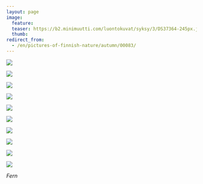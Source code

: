 ```yaml
---
layout: page
image:
  feature:
  teaser: https://b2.minimuutti.com/luontokuvat/syksy/3/DS37364-245px.jpg
  thumb:
redirect_from:
  - /en/pictures-of-finnish-nature/autumn/00083/
---
```


![](https://b2.minimuutti.com/luontokuvat/syksy/3/DS37348-800px.jpg)

![](https://b2.minimuutti.com/luontokuvat/syksy/3/DS37350-800px.jpg)

![](https://b2.minimuutti.com/luontokuvat/syksy/3/DS37353-800px.jpg)

![](https://b2.minimuutti.com/luontokuvat/syksy/3/DS37354-800px.jpg)

![](https://b2.minimuutti.com/luontokuvat/syksy/3/DS37362-800px.jpg)

![](https://b2.minimuutti.com/luontokuvat/syksy/3/DS37363-800px.jpg)

![](https://b2.minimuutti.com/luontokuvat/syksy/3/DS37366-800px.jpg)

![](https://b2.minimuutti.com/luontokuvat/syksy/3/DS37371-800px.jpg)

![](https://b2.minimuutti.com/luontokuvat/syksy/3/DS37373-800px.jpg)

![](https://b2.minimuutti.com/luontokuvat/syksy/3/DS37364-800px.jpg)

*Fern*
